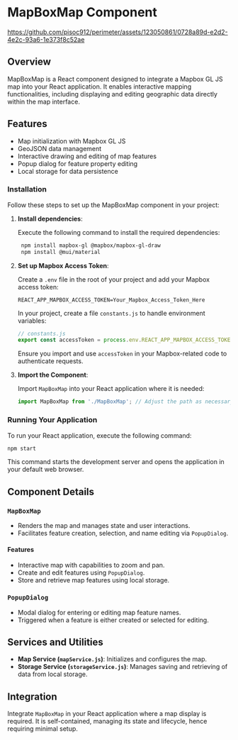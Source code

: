 # MapBoxMap Component



https://github.com/pisoc912/perimeter/assets/123050861/0728a89d-e2d2-4e2c-93a6-1e373f8c52ae



## Overview

MapBoxMap is a React component designed to integrate a Mapbox GL JS map into your React application. It enables interactive mapping functionalities, including displaying and editing geographic data directly within the map interface.

## Features

- Map initialization with Mapbox GL JS
- GeoJSON data management
- Interactive drawing and editing of map features
- Popup dialog for feature property editing
- Local storage for data persistence

### Installation

Follow these steps to set up the MapBoxMap component in your project:

1. **Install dependencies**:

   Execute the following command to install the required dependencies:

   ```bash
    npm install mapbox-gl @mapbox/mapbox-gl-draw
    npm install @mui/material
   ```

2. **Set up Mapbox Access Token**:

   Create a `.env` file in the root of your project and add your Mapbox access token:

   ```plaintext
   REACT_APP_MAPBOX_ACCESS_TOKEN=Your_Mapbox_Access_Token_Here
   ```

   In your project, create a file `constants.js` to handle environment variables:

   ```javascript
   // constants.js
   export const accessToken = process.env.REACT_APP_MAPBOX_ACCESS_TOKEN;
   ```

   Ensure you import and use `accessToken` in your Mapbox-related code to authenticate requests.

3. **Import the Component**:

   Import `MapBoxMap` into your React application where it is needed:

   ```javascript
   import MapBoxMap from './MapBoxMap'; // Adjust the path as necessary
   ```

### Running Your Application

To run your React application, execute the following command:

```bash
npm start
```

This command starts the development server and opens the application in your default web browser.

## Component Details

### `MapBoxMap`

- Renders the map and manages state and user interactions.
- Facilitates feature creation, selection, and name editing via `PopupDialog`.

#### Features

- Interactive map with capabilities to zoom and pan.
- Create and edit features using `PopupDialog`.
- Store and retrieve map features using local storage.

### `PopupDialog`

- Modal dialog for entering or editing map feature names.
- Triggered when a feature is either created or selected for editing.

## Services and Utilities

- **Map Service (`mapService.js`)**: Initializes and configures the map.
- **Storage Service (`storageService.js`)**: Manages saving and retrieving of data from local storage.

## Integration

Integrate `MapBoxMap` in your React application where a map display is required. It is self-contained, managing its state and lifecycle, hence requiring minimal setup.
